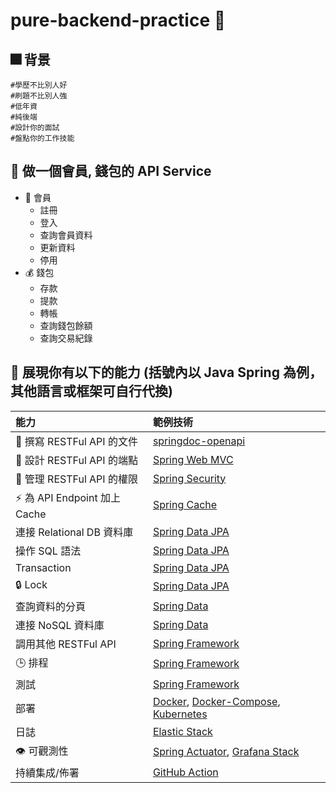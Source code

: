 # pure-backend-practice 📃

## 🎆 背景 
```
#學歷不比別人好
#刷題不比別人強
#低年資
#純後端
#設計你的面試
#盤點你的工作技能
```

## 🗻 做一個會員, 錢包的 API Service
* 👤 會員
  * 註冊
  * 登入
  * 查詢會員資料
  * 更新資料
  * 停用
* 💰 錢包
  * 存款
  * 提款
  * 轉帳
  * 查詢錢包餘額
  * 查詢交易紀錄  

## 💪 展現你有以下的能力 (括號內以 Java Spring 為例，其他語言或框架可自行代換)
| 能力 | 範例技術 |
| :--- | :--- |
| 📃 撰寫 RESTFul API 的文件 | [springdoc-openapi](https://springdoc.org/) |
| 📝 設計 RESTFul API 的端點 | [Spring Web MVC](https://docs.spring.io/spring-framework/docs/current/reference/html/web.html) |
| 🔑 管理 RESTFul API 的權限 | [Spring Security](https://spring.io/projects/spring-security) |
| ⚡️ 為 API Endpoint 加上 Cache | [Spring Cache](https://docs.spring.io/spring-framework/docs/current/reference/html/integration.html#cache) |
| 連接 Relational DB 資料庫 | [Spring Data JPA](https://spring.io/projects/spring-data-jpa) |
| 操作 SQL 語法 | [Spring Data JPA](https://spring.io/projects/spring-data-jpa) |
| Transaction | [Spring Data JPA](https://spring.io/projects/spring-data-jpa) |
| 🔒 Lock | [Spring Data JPA](https://spring.io/projects/spring-data-jpa) |
| 查詢資料的分頁 | [Spring Data](https://spring.io/projects/spring-data) |
| 連接 NoSQL 資料庫 | [Spring Data](https://spring.io/projects/spring-data) |
| 調用其他 RESTFul API | [Spring Framework](https://docs.spring.io/spring-framework/docs/current/reference/html/integration.html#rest-client-access) |
| 🕒 排程 | [Spring Framework](https://docs.spring.io/spring-framework/docs/current/reference/html/integration.html#scheduling) |
| 測試 | [Spring Framework]([https://spring.io/projects/spring-framework](https://docs.spring.io/spring-framework/docs/current/reference/html/testing.html)) |
| 部署 | [Docker](), [Docker-Compose](), [Kubernetes]() |
| 日誌 | [Elastic Stack](https://www.elastic.co/elastic-stack) |
| 👁️ 可觀測性 | [Spring Actuator](https://docs.spring.io/spring-boot/docs/current/reference/htmlsingle/#actuator), [Grafana Stack](https://grafana.com/products/enterprise/) |
| 持續集成/佈署 | [GitHub Action]() |
